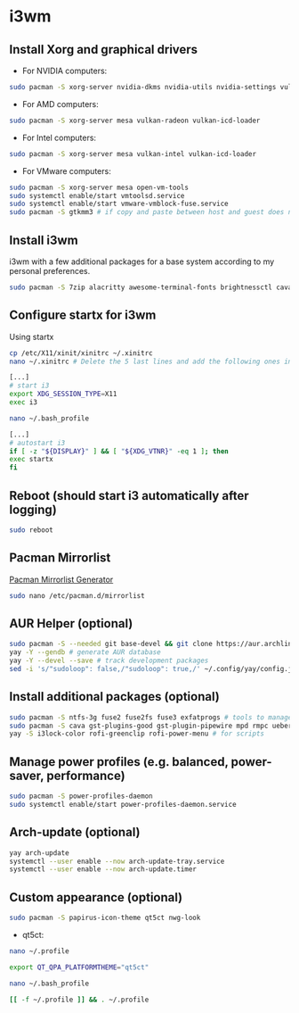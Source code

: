 # i3wm

## Install Xorg and graphical drivers

- For NVIDIA computers:

```bash
sudo pacman -S xorg-server nvidia-dkms nvidia-utils nvidia-settings vulkan-icd-loader
```

- For AMD computers:

```bash
sudo pacman -S xorg-server mesa vulkan-radeon vulkan-icd-loader
```

- For Intel computers:

```bash
sudo pacman -S xorg-server mesa vulkan-intel vulkan-icd-loader
```

- For VMware computers:

```bash
sudo pacman -S xorg-server mesa open-vm-tools
sudo systemctl enable/start vmtoolsd.service
sudo systemctl enable/start vmware-vmblock-fuse.service
sudo pacman -S gtkmm3 # if copy and paste between host and guest does not work properly
```

## Install i3wm

 i3wm with a few additional packages for a base system according to my personal preferences.

```bash
sudo pacman -S 7zip alacritty awesome-terminal-fonts brightnessctl cava dex dmenu dunst fastfetch feh firefox gnome-keyring gvfs htop i3-wm i3blocks i3lock i3status mousepad network-manager-applet noto-fonts numlockx otf-font-awesome openssh picom pipewire-alsa pipewire-jack pipewire-pulse playerctl polkit-gnome ranger rofi scrot ttf-noto-nerd thunar thunar-archive-plugin thunar-volman tumbler unzip xarchiver xfce4-terminal xdg-user-dirs-gtk xorg-xrandr xorg-xinit xss-lock zip
 ```

## Configure startx for i3wm

Using startx

```bash
cp /etc/X11/xinit/xinitrc ~/.xinitrc
nano ~/.xinitrc # Delete the 5 last lines and add the following ones instead
```

```bash
[...]  
# start i3
export XDG_SESSION_TYPE=X11
exec i3
```

```bash
nano ~/.bash_profile
```

```bash
[...]  
# autostart i3  
if [ -z "${DISPLAY}" ] && [ "${XDG_VTNR}" -eq 1 ]; then
exec startx
fi
```

## Reboot (should start i3 automatically after logging)

```bash
sudo reboot
```

## Pacman Mirrorlist
[Pacman Mirrorlist Generator](https://archlinux.org/mirrorlist/)

```bash
sudo nano /etc/pacman.d/mirrorlist
```

## AUR Helper (optional)

```bash
sudo pacman -S --needed git base-devel && git clone https://aur.archlinux.org/yay.git && cd yay && makepkg -si
yay -Y --gendb # generate AUR database
yay -Y --devel --save # track development packages
sed -i 's/"sudoloop": false,/"sudoloop": true,/' ~/.config/yay/config.json  # prevents multiple password prompts
```

## Install additional packages (optional)

```bash
sudo pacman -S ntfs-3g fuse2 fuse2fs fuse3 exfatprogs # tools to manage additional or foreign filesystems such as NTFS or exFAT
sudo pacman -S cava gst-plugins-good gst-plugin-pipewire mpd rmpc ueberzugpp # multimedia
yay -S i3lock-color rofi-greenclip rofi-power-menu # for scripts
```

## Manage power profiles (e.g. balanced, power-saver, performance)

```bash
sudo pacman -S power-profiles-daemon
sudo systemctl enable/start power-profiles-daemon.service
```

## Arch-update (optional)

```bash
yay arch-update
systemctl --user enable --now arch-update-tray.service
systemctl --user enable --now arch-update.timer
```

## Custom appearance (optional)

```bash
sudo pacman -S papirus-icon-theme qt5ct nwg-look
```

- qt5ct:

```bash
nano ~/.profile
```

```bash
export QT_QPA_PLATFORMTHEME="qt5ct"
```

```bash
nano ~/.bash_profile
```

```bash
[[ -f ~/.profile ]] && . ~/.profile
```
